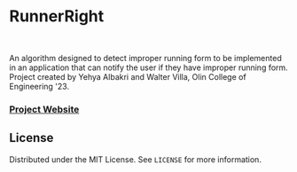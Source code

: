 <p>
  <h1>RunnerRight</h1>
  <br />
  <p>
    An algorithm designed to detect improper running form to be implemented in an application
    that can notify the user if they have improper running form. Project created by Yehya Albakri and 
    Walter Villa, Olin College of Engineering '23.
  </p>
</p>


### [Project Website](https://sites.google.com/view/runnerright/home?authuser=1)

<!-- LICENSE -->
## License

Distributed under the MIT License. See `LICENSE` for more information.


<!-- MARKDOWN LINKS & IMAGES -->
<!-- https://www.markdownguide.org/basic-syntax/#reference-style-links -->
[license-shield]: https://img.shields.io/github/license/github_username/repo.svg?style=for-the-badge
[license-url]: https://github.com/github_username/repo/blob/master/LICENSE.txt
